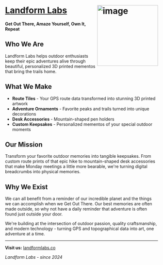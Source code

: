 # [Landform Labs](https://www.landformlabs.co) <img align = "right" width="200" height="200" alt="image" src="https://github.com/user-attachments/assets/36b824eb-f3cc-4635-abe7-079183847048" />

**Get Out There, Amaze Yourself, Own It, Repeat**

## Who We Are

Landform Labs helps outdoor enthusiasts keep their epic adventures alive through beautiful, personalized 3D printed mementos that bring the trails home.

## What We Make

- **Route Tiles** - Your GPS route data transformed into stunning 3D printed artwork
- **Adventure Ornaments** - Favorite peaks and trails turned into unique decorations
- **Desk Accessories** - Mountain-shaped pen holders
- **Custom Keepsakes** - Personalized mementos of your special outdoor moments

## Our Mission

Transform your favorite outdoor memories into tangible keepsakes. From custom route prints of that epic hike to mountain-shaped desk accessories that make Monday meetings a little more bearable, we're turning digital breadcrumbs into physical memories.

## Why We Exist

We can all benefit from a reminder of our incredible planet and the things we can accomplish when we Get Out There. Our best memories are often made outside, so why not have a daily reminder that adventure is often found just outside your door.

We're building at the intersection of outdoor passion, quality craftsmanship, and modern technology - turning GPS and topographical data into art, one adventure at a time.

---

**Visit us:** [landformlabs.co](https://www.landformlabs.co)

*Landform Labs - since 2024*

